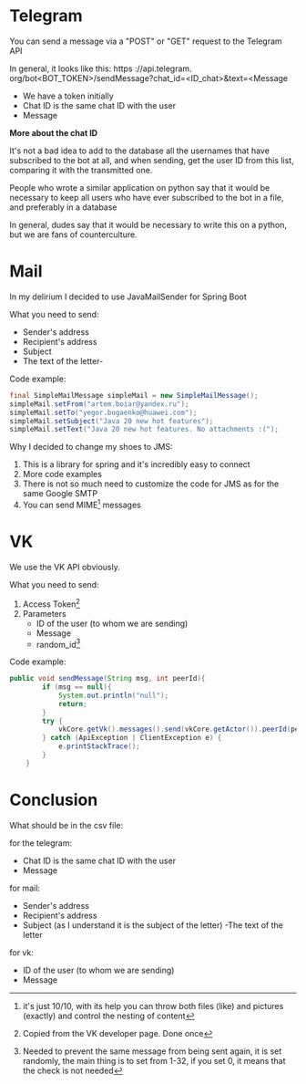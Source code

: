 # Telegram

You can send a message via a "POST" or "GET" request to the Telegram API

In general, it looks like this:
https ://api.telegram. org/bot<BOT_TOKEN>/sendMessage?chat_id=<ID_chat>&text=<Message
- We have a token initially
- Chat ID is the same chat ID with the user
- Message


**More about the chat ID**

It's not a bad idea to add to the database all the usernames that have subscribed to the bot at all, and when sending, get the user ID from this list, comparing it with the transmitted one. 

People who wrote a similar application on python say that it would be necessary to keep all users who have ever subscribed to the bot in a file, and preferably in a database

In general, dudes say that it would be necessary to write this on a python, but we are fans of counterculture.

# Mail

In my delirium I decided to use JavaMailSender for Spring Boot

What you need to send:
- Sender's address 
- Recipient's address
- Subject
- The text of the letter- 

Code example:
```java
final SimpleMailMessage simpleMail = new SimpleMailMessage();
simpleMail.setFrom("artem.boiar@yandex.ru");
simpleMail.setTo("yegor.bugaenko@huawei.com");
simpleMail.setSubject("Java 20 new hot features");
simpleMail.setText("Java 20 new hot features. No attachments :(");
```
Why I decided to change my shoes to JMS:
1. This is a library for spring and it's incredibly easy to connect
2. More code examples
3. There is not so much need to customize the code for JMS as for the same Google SMTP
4. You can send MIME[^1] messages

[^1]: it's just 10/10, with its help you can throw both files (like) and pictures (exactly) and control the nesting of content

# VK
We use the VK API obviously.

What you need to send:
1. Access Token[^2]
2. Parameters
    - ID of the user (to whom we are sending)
    - Message
    - random_id[^3]

[^2]: Copied from the VK developer page. Done once
[^3]: Needed to prevent the same message from being sent again, it is set randomly, the main thing is to set from 1-32, if you set 0, it means that the check is not needed

Code example:
```java
public void sendMessage(String msg, int peerId){
        if (msg == null){
            System.out.println("null");
            return;
        }
        try {
            vkCore.getVk().messages().send(vkCore.getActor()).peerId(peerId).message(msg).execute();
        } catch (ApiException | ClientException e) {
            e.printStackTrace();
        }
    }
```

# Conclusion

What should be in the csv file:

for the telegram:
- Chat ID is the same chat ID with the user
- Message

for mail:
- Sender's address
- Recipient's address
- Subject (as I understand it is the subject of the letter)
-The text of the letter

for vk:
- ID of the user (to whom we are sending)
- Message
